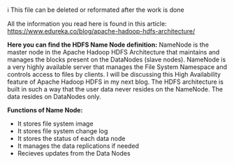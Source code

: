 :information_source: This file can be deleted or reformated after the work is done

All the information you read here is found in this article: https://www.edureka.co/blog/apache-hadoop-hdfs-architecture/

**Here you can find the HDFS Name Node definition:**
NameNode is the master node in the Apache Hadoop HDFS Architecture that maintains and manages the blocks present on the DataNodes (slave nodes). NameNode is a very highly available server that manages the File System Namespace and controls access to files by clients. I will be discussing this High Availability feature of Apache Hadoop HDFS in my next blog. The HDFS architecture is built in such a way that the user data never resides on the NameNode. The data resides on DataNodes only.

**Functions of Name Node:**
* It stores file system image
* It stores file system change log
* It stores the status of each data node
* It manages the data replications if needed
* Recieves updates from the Data Nodes